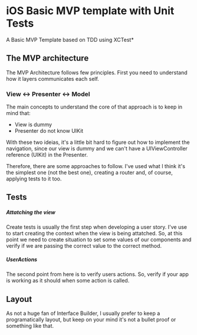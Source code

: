 # iOS Basic MVP template with Unit Tests
A Basic MVP Template based on TDD using XCTest*

## The MVP architecture

The MVP Architecture follows few principles. First you need to understand how it layers communicates each self.

### View <-> Presenter <-> Model

The main concepts to understand the core of that approach is to keep in mind that:

* View is dummy
* Presenter do not know UIKit

With these two ideias, it's a little bit hard to figure out how to implement the navigation, since our view is dummy and we can't have a UIViewController reference (UIKit) in the Presenter.

Therefore, there are some approaches to follow. I've used what I think it's the simplest one (not the best one), creating a router and, of course, applying tests to it too.

## Tests

##### Attatching the view
Create tests is usually the first step when developing a user story. I've use to start creating the context when the view is being attatched. So, at this point we need to create situation to set some values of our components and verify if we are passing the correct value to the correct method.

##### UserActions
The second point from here is to verify users actions. So, verify if your app is working as it should when some action is called.

## Layout

As not a huge fan of Interface Builder, I usually prefer to keep a programatically layout, but keep on your mind it's not a bullet proof or something like that.

